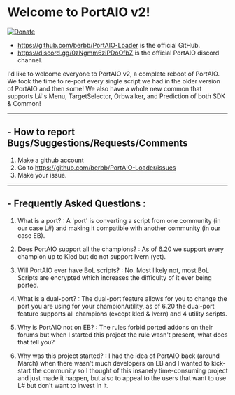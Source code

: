 # Welcome to PortAIO v2!

[![Donate](https://img.shields.io/badge/Donate-PayPal-green.svg)](https://www.paypal.com/cgi-bin/webscr?cmd=_s-xclick&hosted_button_id=DZSQBFWWV9WEN)

- https://github.com/berbb/PortAIO-Loader is the official GitHub.
- https://discord.gg/0zNgmm6ziPDoOfbZ is the official PortAIO discord channel.

I'd like to welcome everyone to PortAIO v2, a complete reboot of PortAIO. We took the time to re-port every single script we had in the older version of PortAIO and then some! We also have a whole new common that supports L#'s Menu, TargetSelector, Orbwalker, and Prediction of both SDK & Common!

---

## - How to report Bugs/Suggestions/Requests/Comments
1. Make a github account
2. Go to https://github.com/berbb/PortAIO-Loader/issues
3. Make your issue.

---

## - Frequently Asked Questions :
1. What is a port? : A 'port' is converting a script from one community (in our case L#) and making it compatible with another community (in our case EB).

2. Does PortAIO support all the champions? : As of 6.20 we support every champion up to Kled but do not support Ivern (yet).

3. Will PortAIO ever have BoL scripts? : No. Most likely not, most BoL Scripts are encrypted which increases the difficulty of it ever being ported.

4. What is a dual-port? : The dual-port feature allows for you to change the port you are using for your champion/utility, as of 6.20 the dual-port feature supports all champions (except kled & Ivern) and 4 utility scripts.

5. Why is PortAIO not on EB? : The rules forbid ported addons on their forums but when I started this project the rule wasn't present, what does that tell you?

6. Why was this project started? : I had the idea of PortAIO back (around March) when there wasn't much developers on EB and I wanted to kick-start the community so I thought of this insanely time-consuming project and just made it happen, but also to appeal to the users that want to use L# but don't want to invest in it.
